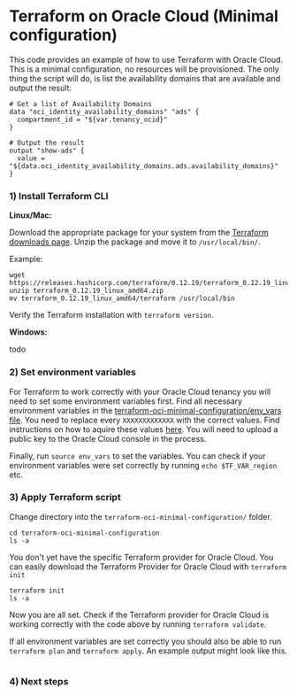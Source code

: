 # Terraform on Oracle Cloud (Minimal configuration)

This code provides an example of how to use Terraform with Oracle Cloud. This is a minimal configuration, no resources will be provisioned. The only thing the script will do, is list the availability domains that are available and output the result:

```
# Get a list of Availability Domains
data "oci_identity_availability_domains" "ads" {
  compartment_id = "${var.tenancy_ocid}"
}

# Output the result
output "show-ads" {
  value = "${data.oci_identity_availability_domains.ads.availability_domains}"
}
```

### 1) Install Terraform CLI

**Linux/Mac:**

Download the appropriate package for your system from the [Terraform downloads page](https://www.terraform.io/downloads.html). Unzip the package and move it to `/usr/local/bin/`. 

Example:

```
wget https://releases.hashicorp.com/terraform/0.12.19/terraform_0.12.19_linux_amd64.zip
unzip terraform_0.12.19_linux_amd64.zip
mv terraform_0.12.19_linux_amd64/terraform /usr/local/bin
```

Verify the Terraform installation with `terraform version`.

**Windows:**

todo

### 2) Set environment variables

For Terraform to work correctly with your Oracle Cloud tenancy you will need to set some environment variables first. Find all necessary environment variables in the [terraform-oci-minimal-configuration/env_vars file](env_vars). You need to replace every `XXXXXXXXXXXXX` with the correct values. Find instructions on how to aquire these values [here](https://docs.cloud.oracle.com/iaas/Content/API/Concepts/apisigningkey.htm#Other). You will need to upload a public key to the Oracle Cloud console in the process.

Finally, run `source env_vars` to set the variables. You can check if your environment variables were set correctly by running `echo $TF_VAR_region` etc.

### 3) Apply Terraform script

Change directory into the `terraform-oci-minimal-configuration/` folder.
```
cd terraform-oci-minimal-configuration
ls -a
```
You don't yet have the specific Terraform provider for Oracle Cloud. You can easily download the Terraform Provider for Oracle Cloud with `terraform init`
```
terraform init
ls -a
```
Now you are all set. Check if the Terraform provider for Oracle Cloud is working correctly with the code above by running `terraform validate`. 

If all environment variables are set correctly you should also be able to run `terraform plan` and `terraform apply`. An example output might look like this.

```

```


### 4) Next steps


